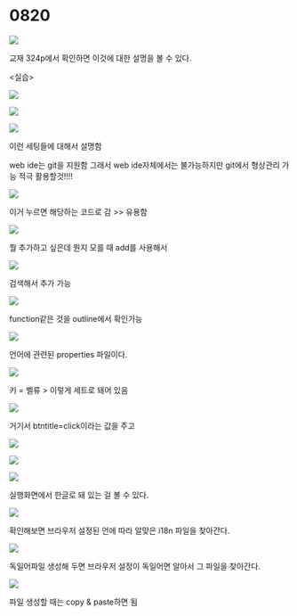 # 0820

![](../../../.gitbook/assets/image%20%28290%29.png)

교재 324p에서 확인하면 이것에 대한 설명을 볼 수 있다.



&lt;실습&gt;

![](../../../.gitbook/assets/image%20%28319%29.png)

![](../../../.gitbook/assets/image%20%28308%29.png)

![](../../../.gitbook/assets/image%20%28300%29.png)

이런 세팅들에 대해서 설명함

web ide는 git을 지원함 그래서 web ide자체에서는 불가능하지만 git에서 형상관리 가능 적극 활용할것!!!!

![](../../../.gitbook/assets/image%20%28288%29.png)

이거 누르면 해당하는 코드로 감 &gt;&gt; 유용함

![](../../../.gitbook/assets/image%20%28291%29.png)

뭘 추가하고 싶은데 뭔지 모를 때 add를 사용해서

![](../../../.gitbook/assets/image%20%28315%29.png)

검색해서 추가 가능

![](../../../.gitbook/assets/image%20%28312%29.png)

function같은 것을 outline에서 확인가능



![](../../../.gitbook/assets/image%20%28289%29.png)

언어에 관련된 properties 파일이다. 

![](../../../.gitbook/assets/image%20%28295%29.png)

키 = 벨류 &gt; 이렇게 세트로 돼어 있음 

![](../../../.gitbook/assets/image%20%28311%29.png)

거기서 btntitle=click이라는 값을 주고 

![](../../../.gitbook/assets/image%20%28297%29.png)

![](../../../.gitbook/assets/image%20%28317%29.png)

![](../../../.gitbook/assets/image%20%28314%29.png)

실행화면에서 한글로 돼 있는 걸 볼 수 있다.

![](../../../.gitbook/assets/image%20%28310%29.png)

확인해보면 브라우저 설정된 언에 따라 알맞은 i18n 파일을 찾아간다.

![](../../../.gitbook/assets/image%20%28302%29.png)

독일어파일 생성해 두면 브라우저 설정이 독일어면 알아서 그 파일을 찾아간다.

![](../../../.gitbook/assets/image%20%28307%29.png)

파일 생성할 때는 copy & paste하면 됨




